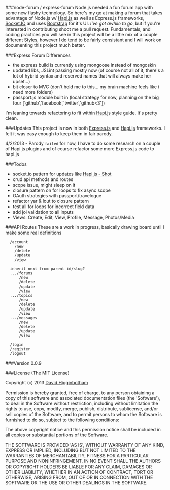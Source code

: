 ###node-forum / express-forum
Node.js needed a fun forum app with some new flashy technology. So here's my go at making a forum that takes advantage of Node.js w/ [Hapi.js](https://github.com/spumko/hapi) as well as Express.js frameworks, [Socket.IO](http://socket.io/) and uses [Bootstrap](http://twitter.github.com/bootstrap/) for it's UI. *I've got awhile to go*, but if you're interested in contributing shoot me a pull request. Fundamentals, and coding practices you will see in this project will be a little mix of a couple different Styles, however I do tend to be fairly consistant and I will work on documenting this project much better.

###Express Forum Differences

- the express build is currently using mongoose instead of mongoskin
- updated libs, JSLint passing mostly now (of course not all of it, there's a lot of hybrid syntax and reserved names that will always make her upset...)
- bit closer to MVC (don't hold me to this... my brain machine feels like i need more folders)
- passport.js module built in (local strategy for now, planning on the big four ['github','facebook','twitter','github<3'])

I'm leaning towards refactoring to fit within [Hapi.js](https://github.com/spumko/hapi/blob/master/docs/Style.md) style guide. It's pretty clean.

###Updates
This project is now in both [Express.js](https://github.com/dhigginbotham/express-forum) and [Hapi.js](https://github.com/dhigginbotham/node-forum) frameworks. I felt it was easy enough to keep them in fair parody.

4/2/2013 - Parody `failed` for now, I have to do some research on a couple of Hapi.js plugins and of course refactor some more Express.js code to hapi.js

###Todos

- socket.io pattern for updates like [Hapi.js - Shot](https://github.com/spumko/shot)
- crud api methods and routes
- scope issue, might sleep on it 
- closure pattern on for loops to fix async scope
- OAuth strategies with passport/travelogue
- refactor yar & lout to closure pattern
- test all for loops for incorrect field data
- add joi validation to all inputs
- Views: Create, Edit, View, Profile, Message, Photos/Media

###API Routes
These are a work in progress, basically drawing board until I make some real definitions
```
  /account
    /new
    /delete
    /update
    /view

  inherit next from parent id/slug?
  .../forums
      /new
      /delete
      /update
      /view
  .../topics
      /new
      /delete
      /update
      /view
  .../messages
      /new
      /delete
      /update
      /view

  /login
  /register
  /logout
```
###Version
0.0.9

###License
(The MIT License)

Copyright (c) 2013 [David Higginbotham](david@hillsoft.com)

Permission is hereby granted, free of charge, to any person obtaining a copy of this software and associated documentation files (the 'Software'), to deal in the Software without restriction, including without limitation the rights to use, copy, modify, merge, publish, distribute, sublicense, and/or sell copies of the Software, and to permit persons to whom the Software is furnished to do so, subject to the following conditions:

The above copyright notice and this permission notice shall be included in all copies or substantial portions of the Software.

THE SOFTWARE IS PROVIDED 'AS IS', WITHOUT WARRANTY OF ANY KIND, EXPRESS OR IMPLIED, INCLUDING BUT NOT LIMITED TO THE WARRANTIES OF MERCHANTABILITY, FITNESS FOR A PARTICULAR PURPOSE AND NONINFRINGEMENT. IN NO EVENT SHALL THE AUTHORS OR COPYRIGHT HOLDERS BE LIABLE FOR ANY CLAIM, DAMAGES OR OTHER LIABILITY, WHETHER IN AN ACTION OF CONTRACT, TORT OR OTHERWISE, ARISING FROM, OUT OF OR IN CONNECTION WITH THE SOFTWARE OR THE USE OR OTHER DEALINGS IN THE SOFTWARE.
